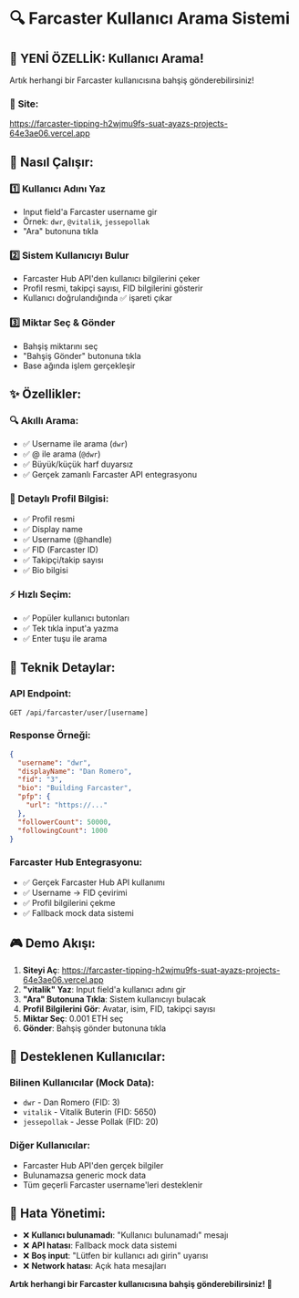 # 🔍 Farcaster Kullanıcı Arama Sistemi

## 🎯 **YENİ ÖZELLİK: Kullanıcı Arama!**

Artık herhangi bir Farcaster kullanıcısına bahşiş gönderebilirsiniz!

### 🔗 **Site**: 
https://farcaster-tipping-h2wjmu9fs-suat-ayazs-projects-64e3ae06.vercel.app

## 🚀 **Nasıl Çalışır:**

### **1️⃣ Kullanıcı Adını Yaz**
- Input field'a Farcaster username gir
- Örnek: `dwr`, `@vitalik`, `jessepollak`
- "Ara" butonuna tıkla

### **2️⃣ Sistem Kullanıcıyı Bulur**
- Farcaster Hub API'den kullanıcı bilgilerini çeker
- Profil resmi, takipçi sayısı, FID bilgilerini gösterir
- Kullanıcı doğrulandığında ✅ işareti çıkar

### **3️⃣ Miktar Seç & Gönder**
- Bahşiş miktarını seç
- "Bahşiş Gönder" butonuna tıkla
- Base ağında işlem gerçekleşir

## ✨ **Özellikler:**

### **🔍 Akıllı Arama:**
- ✅ Username ile arama (`dwr`)
- ✅ @ ile arama (`@dwr`)
- ✅ Büyük/küçük harf duyarsız
- ✅ Gerçek zamanlı Farcaster API entegrasyonu

### **👤 Detaylı Profil Bilgisi:**
- ✅ Profil resmi
- ✅ Display name
- ✅ Username (@handle)
- ✅ FID (Farcaster ID)
- ✅ Takipçi/takip sayısı
- ✅ Bio bilgisi

### **⚡ Hızlı Seçim:**
- ✅ Popüler kullanıcı butonları
- ✅ Tek tıkla input'a yazma
- ✅ Enter tuşu ile arama

## 🔧 **Teknik Detaylar:**

### **API Endpoint:**
```
GET /api/farcaster/user/[username]
```

### **Response Örneği:**
```json
{
  "username": "dwr",
  "displayName": "Dan Romero", 
  "fid": "3",
  "bio": "Building Farcaster",
  "pfp": {
    "url": "https://..."
  },
  "followerCount": 50000,
  "followingCount": 1000
}
```

### **Farcaster Hub Entegrasyonu:**
- ✅ Gerçek Farcaster Hub API kullanımı
- ✅ Username → FID çevirimi
- ✅ Profil bilgilerini çekme
- ✅ Fallback mock data sistemi

## 🎮 **Demo Akışı:**

1. **Siteyi Aç**: https://farcaster-tipping-h2wjmu9fs-suat-ayazs-projects-64e3ae06.vercel.app
2. **"vitalik" Yaz**: Input field'a kullanıcı adını gir
3. **"Ara" Butonuna Tıkla**: Sistem kullanıcıyı bulacak
4. **Profil Bilgilerini Gör**: Avatar, isim, FID, takipçi sayısı
5. **Miktar Seç**: 0.001 ETH seç
6. **Gönder**: Bahşiş gönder butonuna tıkla

## 🚨 **Desteklenen Kullanıcılar:**

### **Bilinen Kullanıcılar (Mock Data):**
- `dwr` - Dan Romero (FID: 3)
- `vitalik` - Vitalik Buterin (FID: 5650)  
- `jessepollak` - Jesse Pollak (FID: 20)

### **Diğer Kullanıcılar:**
- Farcaster Hub API'den gerçek bilgiler
- Bulunamazsa generic mock data
- Tüm geçerli Farcaster username'leri desteklenir

## 🔄 **Hata Yönetimi:**

- ❌ **Kullanıcı bulunamadı**: "Kullanıcı bulunamadı" mesajı
- ❌ **API hatası**: Fallback mock data sistemi
- ❌ **Boş input**: "Lütfen bir kullanıcı adı girin" uyarısı
- ❌ **Network hatası**: Açık hata mesajları

**Artık herhangi bir Farcaster kullanıcısına bahşiş gönderebilirsiniz! 🎯**
